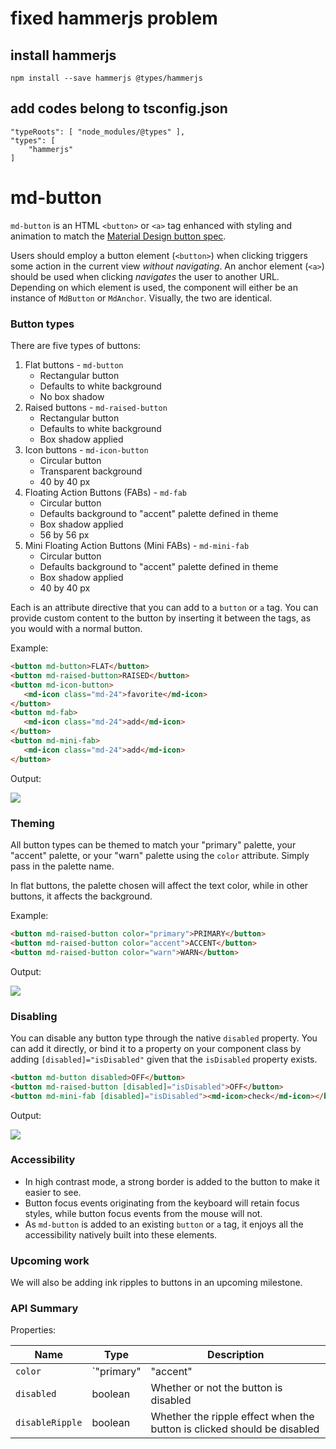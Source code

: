 # fixed hammerjs problem
## install hammerjs
```
npm install --save hammerjs @types/hammerjs
```
## add codes belong to tsconfig.json
```
"typeRoots": [ "node_modules/@types" ],
"types": [
    "hammerjs"
]
```

# md-button

`md-button` is an HTML `<button>` or `<a>` tag enhanced with styling and animation to match the
[Material Design button spec](https://www.google.com/design/spec/components/buttons.html).

Users should employ a button element (`<button>`) when clicking triggers some action in the current
view *without navigating*. An anchor element (`<a>`) should be used when clicking *navigates*
the user to another URL. Depending on which element is used, the component will either be an
instance of `MdButton` or `MdAnchor`. Visually, the two are identical.


### Button types

There are five types of buttons:
 1. Flat buttons - `md-button`
    * Rectangular button
    * Defaults to white background
    * No box shadow
 2. Raised buttons - `md-raised-button`
    * Rectangular button
    * Defaults to white background
    * Box shadow applied
 3. Icon buttons - `md-icon-button`
    * Circular button
    * Transparent background
    * 40 by 40 px
 4. Floating Action Buttons (FABs) - `md-fab`
    * Circular button
    * Defaults background to "accent" palette defined in theme
    * Box shadow applied
    * 56 by 56 px
 5. Mini Floating Action Buttons (Mini FABs) - `md-mini-fab`
    * Circular button
    * Defaults background to "accent" palette defined in theme
    * Box shadow applied
    * 40 by 40 px

Each is an attribute directive that you can add to a `button` or `a` tag.  You can provide custom content to the button by inserting it
between the tags, as you would with a normal button.

Example:

 ```html
<button md-button>FLAT</button>
<button md-raised-button>RAISED</button>
<button md-icon-button>
    <md-icon class="md-24">favorite</md-icon>
</button>
<button md-fab>
    <md-icon class="md-24">add</md-icon>
</button>
<button md-mini-fab>
    <md-icon class="md-24">add</md-icon>
</button>
 ```

Output:

<img src="https://material.angularjs.org/material2_assets/buttons/basic-buttons.png">

### Theming

All button types can be themed to match your "primary" palette, your "accent" palette, or your "warn" palette using the `color` attribute.
Simply pass in the palette name.

In flat buttons, the palette chosen will affect the text color, while in other buttons, it affects the background.

Example:

 ```html
<button md-raised-button color="primary">PRIMARY</button>
<button md-raised-button color="accent">ACCENT</button>
<button md-raised-button color="warn">WARN</button>
 ```

Output:

<img src="https://material.angularjs.org/material2_assets/buttons/colored-buttons.png">

### Disabling

You can disable any button type through the native `disabled` property.  You can add it directly, or bind it to a property on your
component class by adding `[disabled]="isDisabled"` given that the `isDisabled`
property exists.

```html
<button md-button disabled>OFF</button>
<button md-raised-button [disabled]="isDisabled">OFF</button>
<button md-mini-fab [disabled]="isDisabled"><md-icon>check</md-icon></button>
```

Output:

<img src="https://material.angularjs.org/material2_assets/buttons/disabled-buttons.png">

### Accessibility

 * In high contrast mode, a strong border is added to the button to make it easier to see.
 * Button focus events originating from the keyboard will retain focus styles, while button focus events from the mouse will not.
 * As `md-button` is added to an existing `button` or `a` tag, it enjoys all the accessibility natively built into these elements.


### Upcoming work

We will also be adding ink ripples to buttons in an upcoming milestone.

### API Summary

Properties:

| Name | Type | Description |
| --- | --- | --- |
| `color` | `"primary"|"accent"|"warn"` | The color palette of the button
| `disabled` | boolean | Whether or not the button is disabled
| `disableRipple` | boolean | Whether the ripple effect when the button is clicked should be disabled
